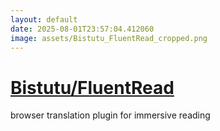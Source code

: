 ```yaml
---
layout: default
date: 2025-08-01T23:57:04.412060
image: assets/Bistutu_FluentRead_cropped.png
---
```


# [Bistutu/FluentRead](https://github.com/Bistutu/FluentRead)

browser translation plugin for immersive reading
